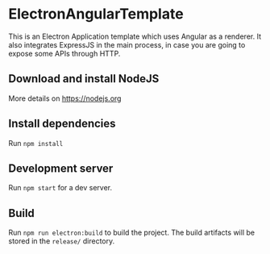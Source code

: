 # ElectronAngularTemplate

This is an Electron Application template which uses Angular as a renderer. It also integrates ExpressJS in the main process, in case you are going to expose some APIs through HTTP.

## Download and install NodeJS
More details on https://nodejs.org

## Install dependencies
Run `npm install`

## Development server

Run `npm start` for a dev server.

## Build

Run `npm run electron:build` to build the project. The build artifacts will be stored in the `release/` directory.
